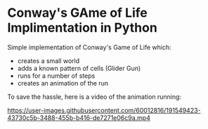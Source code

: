 # Conway's GAme of Life Implimentation in Python

Simple implementation of Conway's Game of Life which:
- creates a small world
- adds a known pattern of cells (Glider Gun)
- runs for a number of steps
- creates an animation of the run

To save the hassle, here is a video of the animation running:



https://user-images.githubusercontent.com/60012816/191549423-43730c5b-3488-455b-b416-de7271e06c9a.mp4

